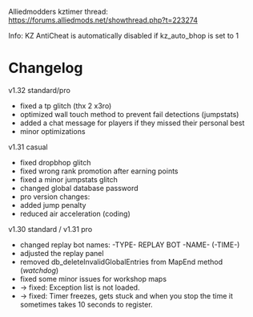 Alliedmodders kztimer thread: https://forums.alliedmods.net/showthread.php?t=223274

Info: KZ AntiCheat is automatically disabled if kz_auto_bhop is set to 1

Changelog
=======

v1.32 standard/pro
- fixed a tp glitch (thx 2 x3ro)
- optimized wall touch method to prevent fail detections (jumpstats)
- added a chat message for players if they missed their personal best 
- minor optimizations

v1.31 casual
- fixed dropbhop glitch
- fixed wrong rank promotion after earning points
- fixed a minor jumpstats glitch
- changed global database password
- pro version changes:
- added jump penalty
- reduced air acceleration (coding)

v1.30 standard / v1.31 pro
- changed replay bot names: -TYPE- REPLAY BOT -NAME- (-TIME-)
- adjusted the replay panel
- removed db_deleteInvalidGlobalEntries from MapEnd method (*watchdog*)
- fixed some minor issues for workshop maps
- -> fixed: Exception list is not loaded.
- -> fixed: Timer freezes, gets stuck and when you stop the time it sometimes takes 10 seconds to register.
